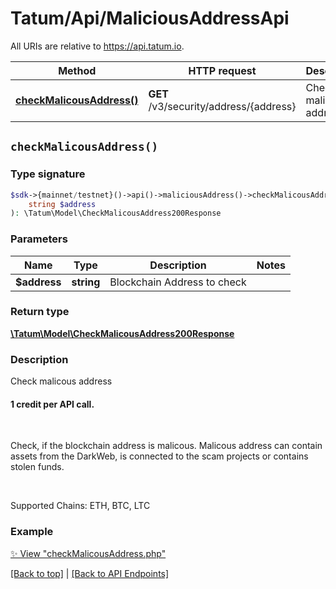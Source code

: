 # Tatum/Api/MaliciousAddressApi

All URIs are relative to https://api.tatum.io.

Method | HTTP request | Description
------------- | ------------- | -------------
[**checkMalicousAddress()**](#checkmalicousaddress) | **GET** /v3/security/address/{address} | Check malicous address


## `checkMalicousAddress()`

### Type signature

```php
$sdk->{mainnet/testnet}()->api()->maliciousAddress()->checkMalicousAddress(
    string $address
): \Tatum\Model\CheckMalicousAddress200Response
```

### Parameters

Name | Type | Description  | Notes
------------- | ------------- | ------------- | -------------
 **$address** | **string**  | Blockchain Address to check |

### Return type

[**\Tatum\Model\CheckMalicousAddress200Response**](../Model/CheckMalicousAddress200Response.md)

### Description

Check malicous address

<h4>1 credit per API call.</h4><br/> <p>Check, if the blockchain address is malicous. Malicous address can contain assets from the DarkWeb, is connected to the scam projects or contains stolen funds.</p><br/> <p>Supported Chains: ETH, BTC, LTC</p>

### Example

[✨ View "checkMalicousAddress.php"](../../examples/Api/MaliciousAddressApi/checkMalicousAddress.php)

[[Back to top]](#) | [[Back to API Endpoints]](../index.md#api-endpoints)
